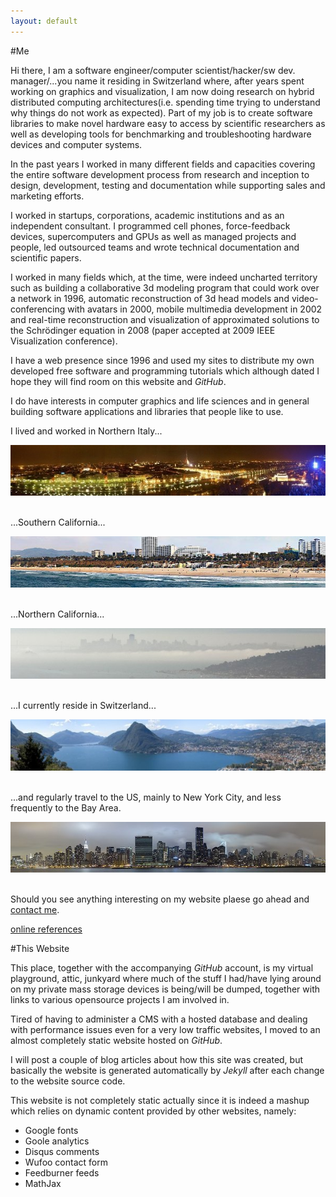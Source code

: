 ```yaml
---
layout: default
---
```


#Me

Hi there, I am a software engineer/computer scientist/hacker/sw dev. manager/...you name it residing in Switzerland where, after years spent working on graphics and visualization, I am now doing research on hybrid distributed computing architectures(i.e. spending time
trying to understand why things do not work as expected). Part of my job is to create
software libraries to make novel hardware easy to access by scientific researchers
as well as developing tools for benchmarking and troubleshooting hardware devices and
computer systems.       

In the past years I worked in many different fields and capacities covering the entire software development process from research and inception to design, development, testing and documentation while supporting sales and marketing efforts.

I worked in startups, corporations, academic institutions and as an independent consultant. I programmed cell phones, force-feedback devices, supercomputers and GPUs as well as managed projects and people, led outsourced teams and wrote technical documentation and scientific papers.

I worked in many fields which, at the time, were indeed uncharted territory such as building a collaborative 3d modeling program that could work over a network in 1996, automatic reconstruction of 3d head models and video-conferencing with avatars in 2000, mobile multimedia development in 2002 and real-time reconstruction and visualization of approximated solutions to the Schrödinger equation in 2008 (paper accepted at 2009 IEEE Visualization conference).

I have a web presence since 1996 and used my sites to distribute my own developed free software and programming tutorials which although dated I hope they will find room on this website and _GitHub_.

I do have interests in computer graphics and life sciences and in general building software
applications and libraries that people like to use.

I lived and worked in Northern Italy...

<div style="text-align: right"><img src="torino_night_small.jpg"/></div><br/>

...Southern California...

<div style="text-align: right"><img src="santamonica_small.jpg"/></div><br/>

...Northern California...

<div style="text-align: right"><img src="sf_small.jpg"/></div><br/>

...I currently reside in Switzerland...

<div style="text-align: right"><img src="lugano_small.jpg"/></div><br/>

...and regularly travel to the US, mainly to New York City, and less frequently to the Bay Area.

<div style="text-align: right"><img src="ny_small.jpg"/></div><br/>

Should you see anything interesting on my website plaese go ahead and [contact me](/site/contact).

[online references](http://scholar.google.ch/scholar?q=%22u.+varetto%22&btnG=&hl=en&as_sdt=0%2C5)


#This Website

This place, together with the accompanying _GitHub_ account, is my virtual playground, attic, junkyard where much of the stuff I had/have lying around on my private mass storage devices is being/will be
dumped, together with links to various opensource projects I am involved in.  

Tired of having to administer a CMS with a hosted database and dealing with performance
issues even for a very low traffic websites, I moved to an almost completely static website
hosted on _GitHub_. 

I will post a couple of blog articles about how this site was created, but basically the website
is generated automatically by _Jekyll_ after each change to the website source code. 

This website is not completely static actually since it is indeed a mashup which relies on
dynamic content provided by other websites, namely:

* Google fonts
* Goole analytics
* Disqus comments
* Wufoo contact form
* Feedburner feeds
* MathJax

